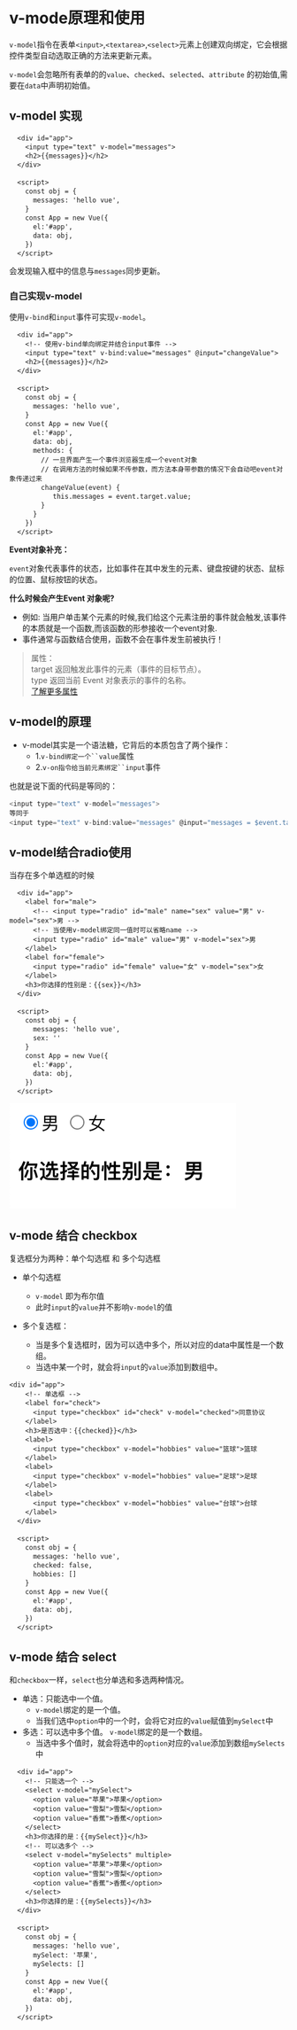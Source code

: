 # v-mode原理和使用

`v-model`指令在表单`<input>`,`<textarea>`,`<select>`元素上创建双向绑定，它会根据控件类型自动选取正确的方法来更新元素。

`v-model`会忽略所有表单的的`value`、`checked`、`selected`、`attribute` 的初始值,需要在`data`中声明初始值。

## v-model 实现
```vue
  <div id="app">
    <input type="text" v-model="messages">
    <h2>{{messages}}</h2>
  </div>
  
  <script>
    const obj = {
      messages: 'hello vue',
    }
    const App = new Vue({
      el:'#app',
      data: obj,
    })
  </script>
```
会发现输入框中的信息与`messages`同步更新。

### 自己实现v-model
使用`v-bind`和`input`事件可实现`v-model`。
```vue
  <div id="app">
    <!-- 使用v-bind单向绑定并结合input事件 -->
    <input type="text" v-bind:value="messages" @input="changeValue">
    <h2>{{messages}}</h2>
  </div>
  
  <script>
    const obj = {
      messages: 'hello vue',
    }
    const App = new Vue({
      el:'#app',
      data: obj,
      methods: {
        // 一旦界面产生一个事件浏览器生成一个event对象
        // 在调用方法的时候如果不传参数，而方法本身带参数的情况下会自动吧event对象传递过来
        changeValue(event) {
           this.messages = event.target.value;
        }
      }
    })
  </script>
```
**Event对象补充：**

`event`对象代表事件的状态，比如事件在其中发生的元素、键盘按键的状态、鼠标的位置、鼠标按钮的状态。

**什么时候会产生Event 对象呢?** 
- 例如: 当用户单击某个元素的时候,我们给这个元素注册的事件就会触发,该事件的本质就是一个函数,而该函数的形参接收一个event对象.
- 事件通常与函数结合使用，函数不会在事件发生前被执行！
> 属性：    
> target	返回触发此事件的元素（事件的目标节点）。    
> type	返回当前 Event 对象表示的事件的名称。   
> [了解更多属性](https://www.w3school.com.cn/jsref/dom_obj_event.asp)

## v-model的原理
- v-model其实是一个语法糖，它背后的本质包含了两个操作：
  * 1.`v-bind绑定一个``value`属性
  * 2.`v-on指令给当前元素绑定``input`事件
  
也就是说下面的代码是等同的：
```js
<input type="text" v-model="messages">
等同于
<input type="text" v-bind:value="messages" @input="messages = $event.target.value">
```

## v-model结合radio使用
当存在多个单选框的时候

```vue
  <div id="app">
    <label for="male">
      <!-- <input type="radio" id="male" name="sex" value="男" v-model="sex">男 -->
      <!-- 当使用v-model绑定同一值时可以省略name -->
      <input type="radio" id="male" value="男" v-model="sex">男
    </label>
    <label for="female">
      <input type="radio" id="female" value="女" v-model="sex">女
    </label>
    <h3>你选择的性别是：{{sex}}</h3>
  </div>
  
  <script>
    const obj = {
      messages: 'hello vue',
      sex: ''
    }
    const App = new Vue({
      el:'#app',
      data: obj,
    })
  </script>
```
![](./img/v-model结合radio.png)

## v-mode 结合 checkbox

复选框分为两种：单个勾选框 和 多个勾选框

- 单个勾选框
  * `v-model` 即为布尔值
  * 此时`input`的`value`并不影响`v-model`的值

- 多个复选框：
  * 当是多个复选框时，因为可以选中多个，所以对应的data中属性是一个数组。
  * 当选中某一个时，就会将`input`的`value`添加到数组中。

```vue
<div id="app">
    <!-- 单选框 -->
    <label for="check">
      <input type="checkbox" id="check" v-model="checked">同意协议
    </label>
    <h3>是否选中：{{checked}}</h3>
    <label>
      <input type="checkbox" v-model="hobbies" value="篮球">篮球
    </label>
    <label>
      <input type="checkbox" v-model="hobbies" value="足球">足球
    </label>
    <label>
      <input type="checkbox" v-model="hobbies" value="台球">台球
    </label>
  </div>
  
  <script>
    const obj = {
      messages: 'hello vue',
      checked: false,
      hobbies: []
    }
    const App = new Vue({
      el:'#app',
      data: obj,
    })
  </script>
```
## v-mode 结合 select
和`checkbox`一样，`select`也分单选和多选两种情况。
- 单选：只能选中一个值。
  * `v-model`绑定的是一个值。
  * 当我们选中`option`中的一个时，会将它对应的`value`赋值到`mySelect`中
- 多选：可以选中多个值。
`v-model`绑定的是一个数组。
  * 当选中多个值时，就会将选中的`option`对应的`value`添加到数组`mySelects`中

```vue
  <div id="app">
    <!-- 只能选一个 -->
    <select v-model="mySelect">
      <option value="苹果">苹果</option>
      <option value="雪梨">雪梨</option>
      <option value="香蕉">香蕉</option>
    </select>
    <h3>你选择的是：{{mySelect}}</h3>
    <!-- 可以选多个 -->
    <select v-model="mySelects" multiple>
      <option value="苹果">苹果</option>
      <option value="雪梨">雪梨</option>
      <option value="香蕉">香蕉</option>
    </select>
    <h3>你选择的是：{{mySelects}}</h3>
  </div>
  
  <script>
    const obj = {
      messages: 'hello vue',
      mySelect: '苹果',
      mySelects: []
    }
    const App = new Vue({
      el:'#app',
      data: obj,
    })
  </script>
```
